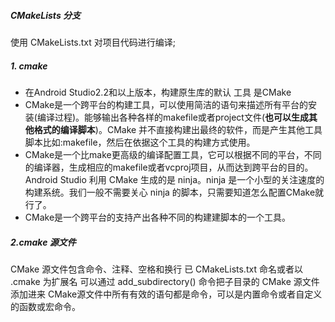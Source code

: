 ##### CMakeLists 分支

使用 CMakeLists.txt 对项目代码进行编译;


##### 1. cmake
- 在Android Studio2.2和以上版本，构建原生库的默认 工具 是CMake
- CMake是一个跨平台的构建工具，可以使用简洁的语句来描述所有平台的安装(编译过程)。能够输出各种各样的makefile或者project文件(**也可以生成其他格式的编译脚本**)。CMake 并不直接构建出最终的软件，而是产生其他工具脚本比如:makefile，然后在依据这个工具的构建方式使用。
- CMake是一个比make更高级的编译配置工具，它可以根据不同的平台，不同的编译器，生成相应的makefile或者vcproj项目，从而达到跨平台的目的。
Android Studio 利用 CMake 生成的是 ninja。ninja 是一个小型的关注速度的构建系统。我们一般不需要关心 ninja 的脚本，只需要知道怎么配置CMake就行了。
- CMake是一个跨平台的支持产出各种不同的构建建脚本的一个工具。

##### 2.cmake 源文件
CMake 源文件包含命令、注释、空格和换行
已 CMakeLists.txt 命名或者以 .cmake 为扩展名
可以通过 add_subdirectory() 命令把子目录的 CMake 源文件添加进来
CMake源文件中所有有效的语句都是命令，可以是内置命令或者自定义的函数或宏命令。



